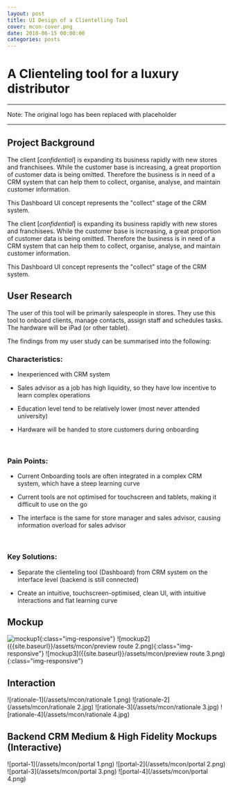 ```yaml
---
layout: post
title: UI Design of a Clientelling Tool
cover: mcon-cover.png
date: 2018-06-15 00:00:00
categories: posts
---
```


# A Clienteling tool for a luxury distributor

---
Note: The original logo has been replaced with placeholder

---

## Project Background

The client [*confidential*] is expanding its business rapidly with new stores and franchisees. While the customer base is increasing, a great proportion of customer data is being omitted. Therefore the business is in need of a CRM system that can help them to collect, organise, analyse, and maintain customer information.


This Dashboard UI concept represents the "collect" stage of the CRM system.

The client [*confidential*] is expanding its business rapidly with new stores and franchisees. While the customer base is increasing, a great proportion of customer data is being omitted. Therefore the business is in need of a CRM system that can help them to collect, organise, analyse, and maintain customer information.

This Dashboard UI concept represents the "collect" stage of the CRM system.

## User Research
The user of this tool will be primarily salespeople in stores. They use this tool to onboard clients, manage contacts, assign staff and schedules tasks. The hardware will be iPad (or other tablet).

The findings from my user study can be summarised into the following:

### Characteristics:    

- Inexperienced with CRM system  

- Sales advisor as a job has high liquidity, so they have low incentive to learn complex operations  

- Education level tend to be relatively lower (most never attended university)  

- Hardware will be handed to store customers during onboarding  

​

### Pain Points:
- Current Onboarding tools are often integrated in a complex CRM system, which have a steep learning curve

- Current tools are not optimised for touchscreen and tablets, making it difficult to use on the go

- The interface is the same for store manager and sales advisor, causing information overload for sales advisor

​

### Key Solutions:
- Separate the clienteling tool (Dashboard) from CRM system on the interface level (backend is still connected)

- Create an intuitive, touchscreen-optimised, clean UI, with intuitive interactions and flat learning curve

## ​Mockup
![mockup1]({{site.baseurl}}/assets/mcon/preview-route-1.png){:class="img-responsive"}
![mockup2]({{site.baseurl}}/assets/mcon/preview route 2.png){:class="img-responsive"}
![mockup3]({{site.baseurl}}/assets/mcon/preview route 3.png){:class="img-responsive"}

## Interaction  

![rationale-1](/assets/mcon/rationale 1.png)
![rationale-2](/assets/mcon/rationale 2.jpg)
![rationale-3](/assets/mcon/rationale 3.jpg)
![rationale-4](/assets/mcon/rationale 4.jpg)

## Backend CRM Medium & High Fidelity Mockups (Interactive)

![portal-1](/assets/mcon/portal 1.png)
![portal-2](/assets/mcon/portal 2.png)
![portal-3](/assets/mcon/portal 3.png)
![portal-4](/assets/mcon/portal 4.png)
